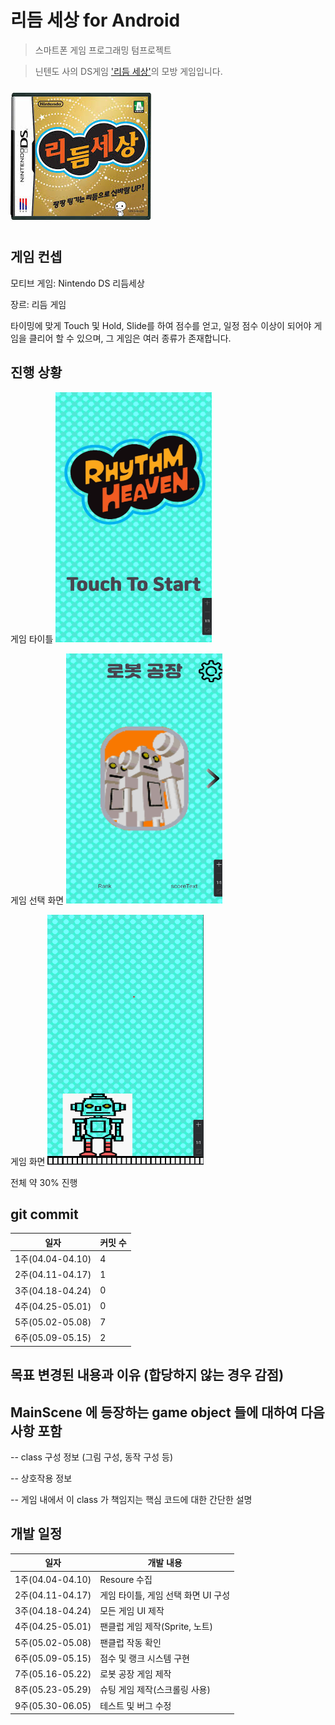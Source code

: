 # 리듬 세상 for Android
> 스마트폰 게임 프로그래밍 텀프로젝트

>닌텐도 사의 DS게임 ['리듬 세상'](https://www.youtube.com/watch?v=FwdBLgFA7qM&ab_channel=Japancommercials4U2)의 모방 게임입니다.

![](READMEImg/메인이미지.jpg)

## 게임 컨셉
모티브 게임: Nintendo DS 리듬세상

장르: 리듬 게임

타이밍에 맞게 Touch 및 Hold, Slide를 하여 점수를 얻고, 일정 점수 이상이 되어야 게임을 클리어 할 수 있으며, 그 게임은 여러 종류가 존재합니다.


## 진행 상황

게임 타이틀
<img src="READMEImg/2/타이틀화면.png" width="250" height="400"/>

게임 선택 화면
<img src="READMEImg/2/로봇공장.png" width="250" height="400"/>

게임 화면
<img src="READMEImg/2/로봇공장인게임.png" width="250" height="400"/>

전체 약 30% 진행

## git commit
|일자|커밋 수|
|--|--|
|1주(04.04-04.10)|4|
|2주(04.11-04.17)|1|
|3주(04.18-04.24)|0|
|4주(04.25-05.01)|0|
|5주(05.02-05.08)|7|
|6주(05.09-05.15)|2|

## 목표 변경된 내용과 이유 (합당하지 않는 경우 감점)

## MainScene 에 등장하는 game object 들에 대하여 다음 사항 포함

 -- class 구성 정보 (그림 구성, 동작 구성 등)

  -- 상호작용 정보

  -- 게임 내에서 이 class 가 책임지는 핵심 코드에 대한 간단한 설명

## 개발 일정

|일자|개발 내용|
|--|--|
|1주(04.04-04.10)|Resoure 수집|
|2주(04.11-04.17)|게임 타이틀, 게임 선택 화면 UI 구성|
|3주(04.18-04.24)|모든 게임 UI 제작|
|4주(04.25-05.01)|팬클럽 게임 제작(Sprite, 노트)|
|5주(05.02-05.08)|팬클럽 작동 확인|
|6주(05.09-05.15)|점수 및 랭크 시스템 구현|
|7주(05.16-05.22)|로봇 공장 게임 제작|
|8주(05.23-05.29)|슈팅 게임 제작(스크롤링 사용)|
|9주(05.30-06.05)|테스트 및 버그 수정|